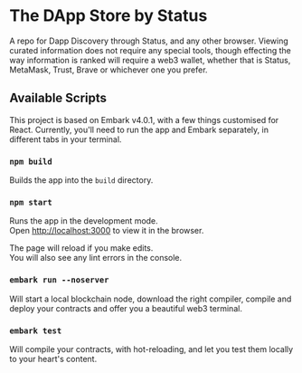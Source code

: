 # The DApp Store by Status

A repo for Dapp Discovery through Status, and any other browser. Viewing curated information does not require any special tools, though effecting the way information is ranked will require a web3 wallet, whether that is Status, MetaMask, Trust, Brave or whichever one you prefer.

## Available Scripts

This project is based on Embark v4.0.1, with a few things customised for React. Currently, you'll need to run the app and Embark separately, in different tabs in your terminal.

### `npm build`

Builds the app into the `build` directory.

### `npm start`

Runs the app in the development mode.<br>
Open [http://localhost:3000](http://localhost:3000) to view it in the browser.

The page will reload if you make edits.<br>
You will also see any lint errors in the console.

### `embark run --noserver`

Will start a local blockchain node, download the right compiler, compile and deploy your contracts and offer you a beautiful web3 terminal.

### `embark test`

Will compile your contracts, with hot-reloading, and let you test them locally to your heart's content.
